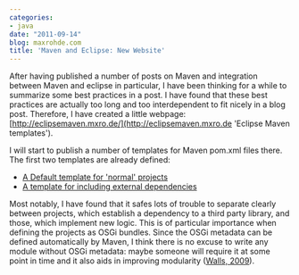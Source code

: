 ```yaml
---
categories:
- java
date: "2011-09-14"
blog: maxrohde.com
title: 'Maven and Eclipse: New Website'
---
```


After having published a number of posts on Maven and integration between Maven and eclipse in particular, I have been thinking for a while to summarize some best practices in a post. I have found that these best practices are actually too long and too interdependent to fit nicely in a blog post. Therefore, I have created a little webpage: [http://eclipsemaven.mxro.de/](http://eclipsemaven.mxro.de 'Eclipse Maven templates').

I will start to publish a number of templates for Maven pom.xml files there. The first two templates are already defined:

- [A Default template for 'normal' projects](http://eclipsemaven.mxro.de/default 'Default Eclipse Maven project pom')
- [A template for including external dependencies](http://eclipsemaven.mxro.de/external-library 'Maven pom to import thrid party projects into eclipse workspace')

Most notably, I have found that it safes lots of trouble to separate clearly between projects, which establish a dependency to a third party library, and those, which implement new logic. This is of particular importance when defining the projects as OSGi bundles. Since the OSGi metadata can be defined automatically by Maven, I think there is no excuse to write any module without OSGi metadata: maybe someone will require it at some point in time and it also aids in improving modularity ([Walls, 2009](http://www.citeulike.org/user/mxro/article/6106622)).